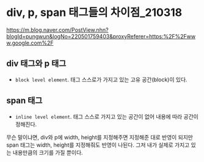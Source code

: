 # div, p, span 태그들의 차이점_210318
https://m.blog.naver.com/PostView.nhn?blogId=pungwun&logNo=220501759403&proxyReferer=https:%2F%2Fwww.google.com%2F

## div 태그와 p 태그
- `block level element`. 태그 스스로가 가지고 있는 고유 공간(block)이 있다.

## span 태그
- `inline level element`. 태그 스스로 가지고 있는 공간이 없어 내용에 따라 공간이 정해진다.

무슨 말이냐면, div와 p에 width, height를 지정해주면 지정해준 대로 반영이 되지만   
span 태그는 width, height를 지정해줘도 반영이 나된다. 그저 내가 실제로 가지고 있는 내용만큼의 크기를 가질 뿐이다.
